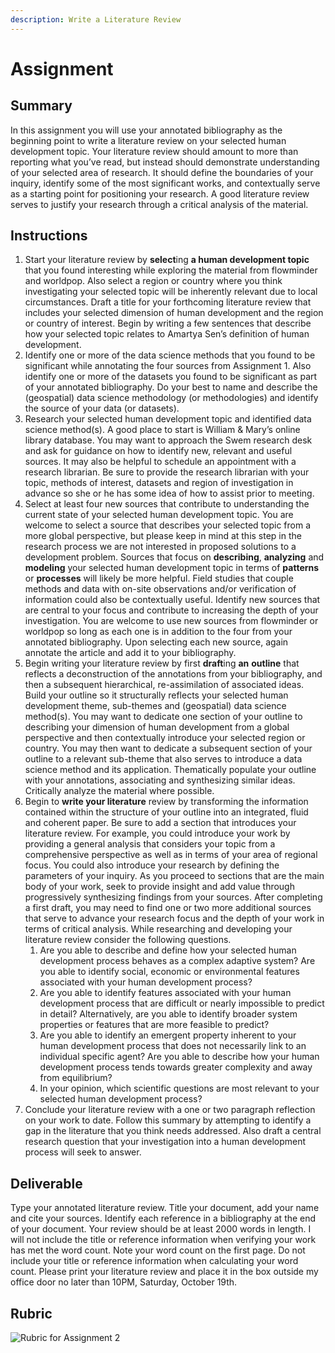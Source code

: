 ```yaml
---
description: Write a Literature Review
---
```


# Assignment

## Summary

In this assignment you will use your annotated bibliography as the beginning point to write a literature review on your selected human development topic. Your literature review should amount to more than reporting what you’ve read, but instead should demonstrate understanding of your selected area of research. It should define the boundaries of your inquiry, identify some of the most significant works, and contextually serve as a starting point for positioning your research. A good literature review serves to justify your research through a critical analysis of the material.

## Instructions

1. Start your literature review by **select**ing **a human development topic** that you found interesting while exploring the material from flowminder and worldpop. Also select a region or country where you think investigating your selected topic will be inherently relevant due to local circumstances. Draft a title for your forthcoming literature review that includes your selected dimension of human development and the region or country of interest. Begin by writing a few sentences that describe how your selected topic relates to Amartya Sen’s definition of human development.
2. Identify one or more of the data science methods that you found to be significant while annotating the four sources from Assignment 1.  Also identify one or more of the datasets you found to be significant as part of your annotated bibliography. Do your best to name and describe the \(geospatial\) data science methodology \(or methodologies\) and identify the source of your data \(or datasets\).
3. Research your selected human development topic and identified data science method\(s\). A good place to start is William & Mary’s online library database.  You may want to approach the Swem research desk and ask for guidance on how to identify new, relevant and useful sources. It may also be helpful to schedule an appointment with a research librarian.  Be sure to provide the research librarian with your topic, methods of interest, datasets and region of investigation in advance so she or he has some idea of how to assist prior to meeting.
4. Select at least four new sources that contribute to understanding the current state of your selected human development topic. You are welcome to select a source that describes your selected topic from a more global perspective, but please keep in mind at this step in the research process we are not interested in proposed solutions to a development problem. Sources that focus on **describing**, **analyzing** and **modeling** your selected human development topic in terms of **patterns** or **processes** will likely be more helpful. Field studies that couple methods and data with on-site observations and/or verification of information could also be contextually useful. Identify new sources that are central to your focus and contribute to increasing the depth of your investigation. You are welcome to use new sources from flowminder or worldpop so long as each one is in addition to the four from your annotated bibliography. Upon selecting each new source, again annotate the article and add it to your bibliography.
5. Begin writing your literature review by first **draft**ing **an** **outline** that reflects a deconstruction of the annotations from your bibliography, and then a subsequent hierarchical, re-assimilation of associated ideas. Build your outline so it structurally reflects your selected human development theme, sub-themes and \(geospatial\) data science method\(s\). You may want to dedicate one section of your outline to describing your dimension of human development from a global perspective and then contextually introduce your selected region or country. You may then want to dedicate a subsequent section of your outline to a relevant sub-theme that also serves to introduce a data science method and its application. Thematically populate your outline with your annotations, associating and synthesizing similar ideas. Critically analyze the material where possible.
6. Begin to **write your literature** review by transforming the information contained within the structure of your outline into an integrated, fluid and coherent paper. Be sure to add a section that introduces your literature review. For example, you could introduce your work by providing a general analysis that considers your topic from a comprehensive perspective as well as in terms of your area of regional focus. You could also introduce your research by defining the parameters of your inquiry. As you proceed to sections that are the main body of your work, seek to provide insight and add value through progressively synthesizing findings from your sources. After completing a first draft, you may need to find one or two more additional sources that serve to advance your research focus and the depth of your work in terms of critical analysis. While researching and developing your literature review consider the following questions.
   1. Are you able to describe and define how your selected human development process behaves as a complex adaptive system? Are you able to identify social, economic or environmental features associated with your human development process?
   2. Are you able to identify features associated with your human development process that are difficult or nearly impossible to predict in detail? Alternatively, are you able to identify broader system properties or features that are more feasible to predict?
   3. Are you able to identify an emergent property inherent to your human development process that does not necessarily link to an individual specific agent? Are you able to describe how your human development process tends towards greater complexity and away from equilibrium?
   4. In your opinion, which scientific questions are most relevant to your selected human development process?
7. Conclude your literature review with a one or two paragraph reflection on your work to date. Follow this summary by attempting to identify a gap in the literature that you think needs addressed. Also draft a central research question that your investigation into a human development process will seek to answer.



## Deliverable

Type your annotated literature review.  Title your document, add your name and cite your sources.  Identify each reference in a bibliography at the end of your document. Your review should be at least 2000 words in length. I will not include the title or reference information when verifying your work has met the word count.  Note your word count on the first page.  Do not include your title or reference information when calculating your word count.  Please print your literature review and place it in the box outside my office door no later than 10PM, Saturday, October 19th.

## Rubric

![Rubric for Assignment 2](../.gitbook/assets/screen-shot-2019-10-01-at-5.30.50-pm.png)











